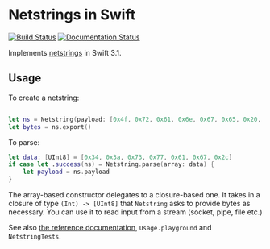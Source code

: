 # Netstrings in Swift

[![Build Status](https://travis-ci.org/juri/swift-netstring.svg?branch=master)](https://travis-ci.org/juri/swift-netstring)
[![Documentation Status](https://juri.github.io/swift-netstring/badge.svg)](https://juri.github.io/swift-netstring/)

Implements [netstrings](https://cr.yp.to/proto/netstrings.txt) in Swift 3.1.

## Usage

To create a netstring:

```swift

let ns = Netstring(payload: [0x4f, 0x72, 0x61, 0x6e, 0x67, 0x65, 0x20, 0x4d, 0x65, 0x6e, 0x61, 0x63, 0x65])
let bytes = ns.export()
```

To parse:

```swift
let data: [UInt8] = [0x34, 0x3a, 0x73, 0x77, 0x61, 0x67, 0x2c]
if case let .success(ns) = Netstring.parse(array: data) {
    let payload = ns.payload
}
```

The array-based constructor delegates to a closure-based one. It takes in a closure of type `(Int) -> [UInt8]` that `Netstring` asks to provide bytes as necessary. You can use it to read input from a stream (socket, pipe, file etc.)

See also [the reference documentation](https://juri.github.io/swift-netstring/), `Usage.playground` and `NetstringTests`.
